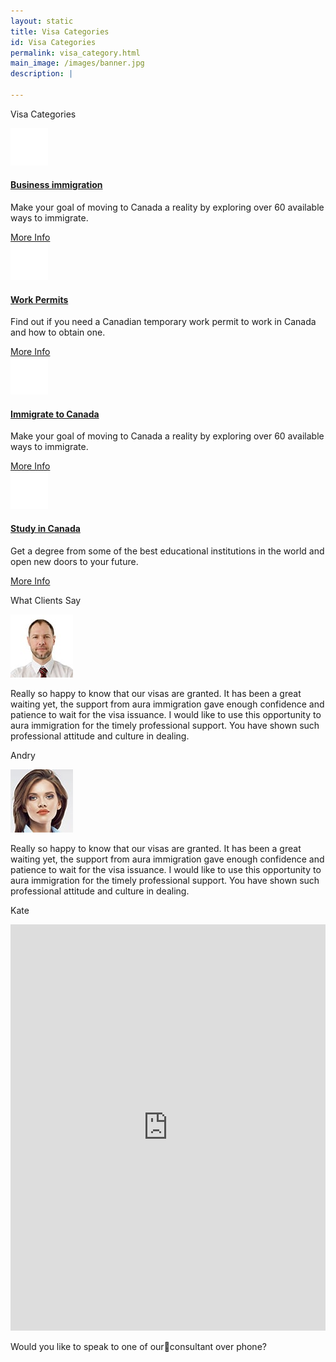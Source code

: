 ```yaml
---
layout: static
title: Visa Categories
id: Visa Categories
permalink: visa_category.html
main_image: /images/banner.jpg
description: |

---
```


<div class="ui vertical stripe pad_140 visa_category" >
        <div class="ui container">
        <p class="section_heading mb_40 theme_green text_center">Visa Categories</p>
        <div class="ui grid center-aligned stackable ">
                <div class=" four wide tablet  four wide computer column sixteen wide mobile text_center">
                        <div class="ui segment">
                                <div class="mb_20 mt_20" >
                                        <div class="ui icon header them-color mb_20">
                                                <div class="circle_img theme_bg_yellow">
                                                        <img src="images/cat2.png">   
                                                </div>
                                        </div>
                                </div>
                                <div class="mt_20 mb_30">
                                        <h4 class="ui single_category_head">
                                                <a class="theme_green" href="canadian-business-immigration.html">Business immigration</a></h4>
                                        <p class="p_14 mt_20">Make your goal of moving to Canada a reality by exploring over 60 available ways to immigrate.</p>
                                </div>
                                <div class="more_info mb_20">
                                        <a class="theme_yellow" href="canadian-business-immigration.html">More Info
                                                <i class="fa fa-arrow-right"></i>
                                        </a>
                                </div>
                        </div>
                </div>
                <div class=" four wide tablet  four wide computer column sixteen wide mobile text_center">
                        <div class="ui segment">
                                <div class="mb_20 mt_20" >
                                        <div class="ui icon header them-color mb_20">
                                                <div class="circle_img theme_bg_yellow">
                                                        <img src="images/cat1.png">   
                                                </div>
                                        </div>
                                </div>
                                <div class="mt_20 mb_30">
                                        <h4 class="ui single_category_head">
                                                <a class="theme_green" href="canadian-work-permits.html">Work Permits</a></h4>
                                        <p class="p_14 mt_20">Find out if you need a Canadian temporary work permit to work in Canada and how to obtain one.</p>
                                </div>
                                <div class="more_info mb_20">
                                        <a class="theme_yellow" href="canadian-work-permits.html">More Info
                                                <i class="fa fa-arrow-right"></i>
                                        </a>
                                </div>
                        </div>
                </div>
                <div class=" four wide tablet  four wide computer column sixteen wide mobile text_center">
                        <div class="ui segment">
                                <div class="mb_20 mt_20" >
                                        <div class="ui icon header them-color mb_20">
                                        <div class="circle_img theme_bg_yellow">
                                                <img src="images/cat3.png">   
                                        </div>
                                        </div>
                                </div>
                                <div class="mt_20 mb_30">
                                        <h4 class="ui single_category_head">
                                                <a class="theme_green" href="canadian-immigration.html">Immigrate to Canada</a></h4>
                                        <p class="p_14 mt_20">Make your goal of moving to Canada a reality by exploring over 60 available ways to immigrate.</p>
                                </div>
                                <div class="more_info mb_20">
                                <a class="theme_yellow" href="canadian-immigration.html">More Info
                                        <i class="fa fa-arrow-right"></i>
                                </a>
                                </div>
                        </div>
                </div>
                <div class=" four wide tablet  four wide computer column sixteen wide mobile text_center">
                        <div class="ui segment">
                                <div class="mb_20 mt_20" >   
                                        <div class="ui icon header them-color mb_20">
                                        <div class="circle_img theme_bg_yellow">
                                                <img src="images/cat4.png">   
                                        </div>
                                        </div>
                                </div>
                                <div class="mt_20 mb_30">
                                        <h4 class="ui single_category_head">
                                                <a class="theme_green" href="study-in-canada.html">Study in Canada</a></h4>
                                        <p class="p_14 mt_20">Get a degree from some of the best educational institutions in the world and open new doors to your future.                                        </p>
                                </div>
                                <div class="more_info mb_20">
                                <a class="theme_yellow" href="study-in-canada.html">More Info
                                        <i class="fa fa-arrow-right"></i>
                                </a>
                                </div>
                        </div>
                </div>
        </div>
    </div>
</div>
  <div class="ui vertical stripe pad_140 client_say gray_bg" >
                    <div class="ui container">
                            <p class="section_heading mb_40 theme_green">What Clients Say</p>
                        <div class="ui grid center-aligned stackable">
                                <div class="eight wide tablet eight wide computer column sixteen wide mobile text_center">
                                    <div class="ui segment theme_bg_green white">
                                            <div class="ui circular image mb_20">
                                                    <img src="images/testimonials1.jpg">   
                                            </div>
                                                <p class="p_16 white mb_20">
                                                    Really so happy to know that our visas are granted. It has been a great waiting yet, the support from aura immigration gave enough confidence and patience to wait for the visa issuance. I would like to use this opportunity to aura immigration for the timely professional support. You have shown such professional attitude and culture in dealing.
                                                </p>
                                                <p class="p_20 white">
                                                    Andry
                                                </p>
                                    </div>
                                </div>
                                <div class="eight wide tablet eight wide computer column sixteen wide mobile text_center">
                                        <div class="ui segment theme_bg_green white">
                                                <div class="ui circular image mb_20">
                                                        <img src="images/testimonials2.jpg">   
                                                </div>
                                                    <p class="p_16 white mb_20">
                                                        Really so happy to know that our visas are granted. It has been a great waiting yet, the support from aura immigration gave enough confidence and patience to wait for the visa issuance. I would like to use this opportunity to aura immigration for the timely professional support. You have shown such professional attitude and culture in dealing.
                                                    </p>
                                                    <p class="p_20 white">
                                                        Kate
                                                    </p>
                                        </div>         
                                    </div>
                        </div>
                    </div>
                </div>
<section class="request_callback" >
        <div class="ui container">
                <div class="ui grid centered middle aligned four column text_center ">
                        <div class="sixteen wide mobile eight wide tablet seven wide computer column p_0 ">
                        <iframe src="https://docs.google.com/forms/d/e/1FAIpQLSc-BQ5z6hRaLDsuIk4LmMu69DLyAUc7onF7V5HzicgmIZ70Zg/viewform?embedded=true" width="100%" height="650" frameborder="0" marginheight="0" marginwidth="0">Loading...
                        </iframe>
                        </div>
                        <div class="sixteen wide mobile eight wide tablet nine wide computer  column">
                                <p class="left_p white">Would you like to speak to one of ourconsultant over phone?</p>
                        </div>
                </div>
        </div>
        </section>